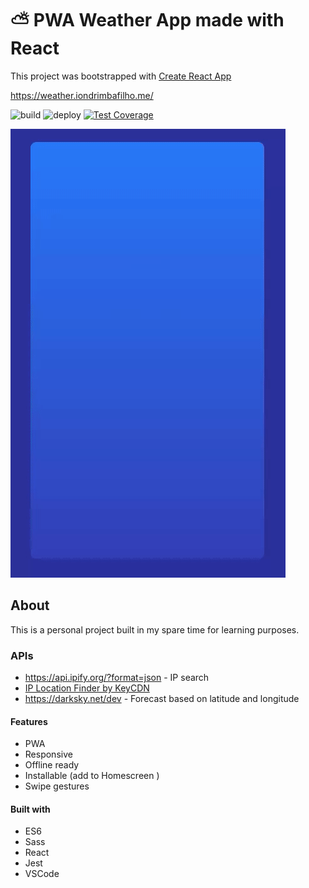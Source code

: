# ⛅️ PWA Weather App made with React

This project was bootstrapped with [Create React App](https://github.com/facebookincubator/create-react-app)

<https://weather.iondrimbafilho.me/>

![build](https://github.com/iondrimba/react-weather-app/workflows/build/badge.svg?branch=main)
![deploy](https://github.com/iondrimba/react-weather-app/workflows/deploy/badge.svg?branch=main)
[![Test Coverage](https://api.codeclimate.com/v1/badges/8cd55ce66e034c44f03a/test_coverage)](https://codeclimate.com/github/iondrimba/react-weather-app/test_coverage)

![Demo](https://raw.githubusercontent.com/iondrimba/images/master/weather.gif?raw=true)

## About

This is a personal project built in my spare time for learning purposes.

### APIs

* <https://api.ipify.org/?format=json> - IP search
* [IP Location Finder by KeyCDN](https://tools.keycdn.com/geo)
* <https://darksky.net/dev> - Forecast based on latitude and longitude

#### Features

* PWA
* Responsive
* Offline ready
* Installable (add to Homescreen )
* Swipe gestures

#### Built with

* ES6
* Sass
* React
* Jest
* VSCode
